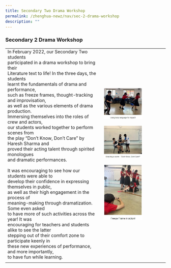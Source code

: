 ```yaml
---
title: Secondary Two Drama Workshop
permalink: /zhenghua-newz/nav/sec-2-drama-workshop
description: ""
---
```

### Secondary 2 Drama Workshop

|  |  |
|---|---|
| In February 2022, our Secondary Two students<br> participated in a drama workshop to bring their<br> Literature text to life! In the three days, the students<br> learnt the fundamentals of drama and performance,<br> such as freeze frames, thought-tracking and improvisation,<br> as well as the various elements of drama production.<br> Immersing themselves into the roles of crew and actors,<br> our students worked together to perform scenes from<br> the play “Don’t Know, Don’t Care” by Haresh Sharma and <br>proved their acting talent through spirited monologues<br> and dramatic performances.<br><br>It was encouraging to see how our students were able to <br>develop their confidence in expressing themselves in public,<br> as well as their high engagement in the process of <br>meaning-making through dramatization. Some even asked <br>to have more of such activities across the year! It was <br>encouraging for teachers and students alike to see the latter<br> stepping out of their comfort zone to participate keenly in <br>these new experiences of performance, and more importantly, <br>to have fun while learning.| <img src="/images/sec%202%20drama%201.jpg" style="width:65%"><br><br><img src="/images/sec%202%20drama%202.jpg" style="width:65%"><br><br><img src="/images/sec%202%20drama%203.jpg" style="width:65%">
|  |  |